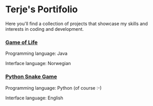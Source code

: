 # Terje's Portifolio
Here you'll find a collection of projects that showcase my skills and interests in coding and development.

### [Game of Life](/GameOfLife)
Programming language: Java

Interface language: Norwegian
### [Python Snake Game](/PythonSnakeGame)
Programming language: Python (of course :-)

Interface language: English
